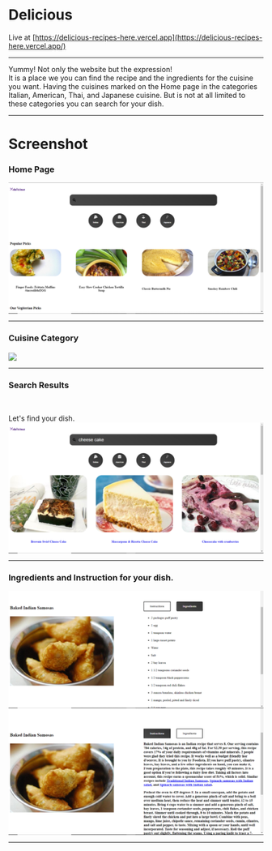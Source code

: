 # Delicious
Live at [https://delicious-recipes-here.vercel.app](https://delicious-recipes-here.vercel.app/)

***
Yummy! Not only the website but the expression!
<br>
It is a place we you can find the recipe and the ingredients for the cuisine you want. Having the cuisines marked on the Home page in the categories Italian, American, Thai, and Japanese cuisine. But is not at all limited to these categories you can search for your dish.

***

# Screenshot

### Home Page

<img align="center" src="https://raw.githubusercontent.com/shubhankarsharma876/recipe/main/home.png"/>

***

### Cuisine Category
<img align="center" src="https://raw.githubusercontent.com/shubhankarsharma876/recipe/main/cusien.png"/>

***

### Search Results

<br>

Let's find your dish.
<br>
<img align="center" src="https://raw.githubusercontent.com/shubhankarsharma876/recipe/main/search.png"/>

***

### Ingredients and Instruction for your dish.
<div>
   <div>
  <img align="center" src="https://raw.githubusercontent.com/shubhankarsharma876/recipe/main/ingredients.png"/>
  <img align="center" src="https://raw.githubusercontent.com/shubhankarsharma876/recipe/main/instruction page.png"/>
    </div>
</div>

***
